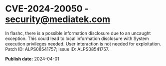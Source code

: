 # CVE-2024-20050 - security@mediatek.com

In flashc, there is a possible information disclosure due to an uncaught exception. This could lead to local information disclosure with System execution privileges needed. User interaction is not needed for exploitation. Patch ID: ALPS08541757; Issue ID: ALPS08541757.

**Publish date:** 2024-04-01
